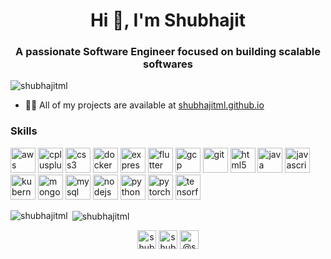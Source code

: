 <h1 align="center">Hi 👋, I'm Shubhajit</h1>
<h3 align="center">A passionate Software Engineer focused on building scalable softwares</h3>

<p align="left"> <img src="https://komarev.com/ghpvc/?username=shubhajitml" alt="shubhajitml" /> </p>

- 👨‍💻 All of my projects are available at [shubhajitml.github.io](https://shubhajitml.github.io)

### Skills

<p align="left"><img src="https://devicons.github.io/devicon/devicon.git/icons/amazonwebservices/amazonwebservices-original-wordmark.svg" alt="aws" width="40" height="40"/> <img src="https://devicons.github.io/devicon/devicon.git/icons/cplusplus/cplusplus-original.svg" alt="cplusplus" width="40" height="40"/> <img src="https://devicons.github.io/devicon/devicon.git/icons/css3/css3-original-wordmark.svg" alt="css3" width="40" height="40"/> <img src="https://devicons.github.io/devicon/devicon.git/icons/docker/docker-original-wordmark.svg" alt="docker" width="40" height="40"/> <img src="https://devicons.github.io/devicon/devicon.git/icons/express/express-original-wordmark.svg" alt="express" width="40" height="40"/> <img src="https://www.vectorlogo.zone/logos/flutterio/flutterio-icon.svg" alt="flutter" width="40" height="40"/> <img src="https://www.vectorlogo.zone/logos/google_cloud/google_cloud-icon.svg" alt="gcp" width="40" height="40"/> <img src="https://www.vectorlogo.zone/logos/git-scm/git-scm-icon.svg" alt="git" width="40" height="40"/> <img src="https://devicons.github.io/devicon/devicon.git/icons/html5/html5-original-wordmark.svg" alt="html5" width="40" height="40"/> <img src="https://devicons.github.io/devicon/devicon.git/icons/java/java-original-wordmark.svg" alt="java" width="40" height="40"/> <img src="https://devicons.github.io/devicon/devicon.git/icons/javascript/javascript-original.svg" alt="javascript" width="40" height="40"/> <img src="https://www.vectorlogo.zone/logos/kubernetes/kubernetes-icon.svg" alt="kubernetes" width="40" height="40"/> <img src="https://devicons.github.io/devicon/devicon.git/icons/mongodb/mongodb-original-wordmark.svg" alt="mongodb" width="40" height="40"/> <img src="https://devicons.github.io/devicon/devicon.git/icons/mysql/mysql-original-wordmark.svg" alt="mysql" width="40" height="40"/> <img src="https://devicons.github.io/devicon/devicon.git/icons/nodejs/nodejs-original-wordmark.svg" alt="nodejs" width="40" height="40"/> <img src="https://devicons.github.io/devicon/devicon.git/icons/python/python-original.svg" alt="python" width="40" height="40"/> <img src="https://www.vectorlogo.zone/logos/pytorch/pytorch-icon.svg" alt="pytorch" width="40" height="40"/> <img src="https://www.vectorlogo.zone/logos/tensorflow/tensorflow-icon.svg" alt="tensorflow" width="40" height="40"/></p><p><img align="left" src="https://github-readme-stats.vercel.app/api/top-langs/?username=shubhajitml&layout=compact&hide=html" alt="shubhajitml" /></p>

<p>&nbsp;<img align="center" src="https://github-readme-stats.vercel.app/api?username=shubhajitml&show_icons=true" alt="shubhajitml" /></p>

<p align="center">
<a href="https://twitter.com/shubhajitds" target="blank"><img align="center" src="https://cdn.jsdelivr.net/npm/simple-icons@3.0.1/icons/twitter.svg" alt="shubhajitds" height="30" width="30" /></a>
<a href="https://linkedin.com/in/shubhajitml" target="blank"><img align="center" src="https://cdn.jsdelivr.net/npm/simple-icons@3.0.1/icons/linkedin.svg" alt="shubhajitml" height="30" width="30" /></a>
<a href="https://medium.com/@shubhajitml" target="blank"><img align="center" src="https://cdn.jsdelivr.net/npm/simple-icons@3.0.1/icons/medium.svg" alt="@shubhajitml" height="30" width="30" /></a>
</p>
